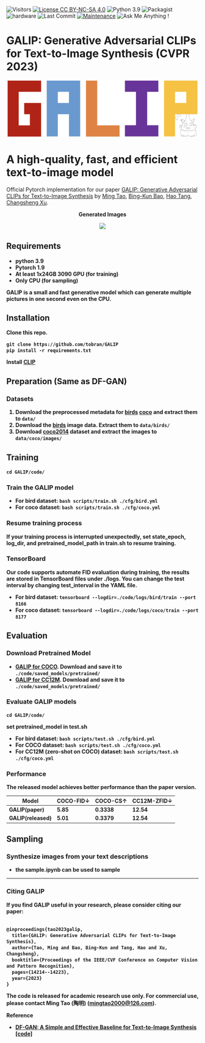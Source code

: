 ![Visitors](https://visitor-badge.glitch.me/badge?page_id=tobran/GALIP) 
[![License CC BY-NC-SA 4.0](https://img.shields.io/badge/license-CC4.0-blue.svg)](https://github.com/tobran/GALIP/blob/master/LICENSE.md)
![Python 3.9](https://img.shields.io/badge/python-3.9-green.svg)
![Packagist](https://img.shields.io/badge/Pytorch-1.9.0-red.svg)
![hardware](https://img.shields.io/badge/GPU-CPU-1abc9c.svg)
![Last Commit](https://img.shields.io/github/last-commit/tobran/GALIP)
[![Maintenance](https://img.shields.io/badge/Maintained%3F-yes-blue.svg)]((https://github.com/tobran/GALIP/graphs/commit-activity))
![Ask Me Anything !](https://img.shields.io/badge/Ask%20me-anything-1a009c.svg)

# GALIP: Generative Adversarial CLIPs for Text-to-Image Synthesis (CVPR 2023)

<p align="center">
    <img src="logo.jpeg" width="500px"/>
</p>

# A high-quality, fast, and efficient text-to-image model

Official Pytorch implementation for our paper [GALIP: Generative Adversarial CLIPs for Text-to-Image Synthesis](https://arxiv.org/abs/2301.12959) by [Ming Tao](https://scholar.google.com/citations?user=5GlOlNUAAAAJ), [Bing-Kun Bao](https://scholar.google.com/citations?user=lDppvmoAAAAJ&hl=en), [Hao Tang](https://scholar.google.com/citations?user=9zJkeEMAAAAJ&hl=en), [Changsheng Xu](https://scholar.google.com/citations?user=hI9NRDkAAAAJ). 

<p align="center">
<b>Generated Images
</p>
<p align="center">
    <img src="results.jpg"/>
</p>


## Requirements
- python 3.9
- Pytorch 1.9
- At least 1x24GB 3090 GPU (for training)
- Only CPU (for sampling) 

GALIP is a small and fast generative model which can generate multiple pictures in one second even on the CPU.
## Installation

Clone this repo.
```
git clone https://github.com/tobran/GALIP
pip install -r requirements.txt
```
Install [CLIP](https://github.com/openai/CLIP)

## Preparation (Same as DF-GAN)
### Datasets
1. Download the preprocessed metadata for [birds](https://drive.google.com/file/d/1I6ybkR7L64K8hZOraEZDuHh0cCJw5OUj/view?usp=sharing) [coco](https://drive.google.com/file/d/15Fw-gErCEArOFykW3YTnLKpRcPgI_3AB/view?usp=sharing) and extract them to `data/`
2. Download the [birds](http://www.vision.caltech.edu/visipedia/CUB-200-2011.html) image data. Extract them to `data/birds/`
3. Download [coco2014](http://cocodataset.org/#download) dataset and extract the images to `data/coco/images/`

## Training
  ```
  cd GALIP/code/
  ```
### Train the GALIP model
  - For bird dataset: `bash scripts/train.sh ./cfg/bird.yml`
  - For coco dataset: `bash scripts/train.sh ./cfg/coco.yml`
### Resume training process
If your training process is interrupted unexpectedly, set **state_epoch**, **log_dir**, and **pretrained_model_path** in train.sh to resume training.

### TensorBoard
Our code supports automate FID evaluation during training, the results are stored in TensorBoard files under ./logs. You can change the test interval by changing **test_interval** in the YAML file.

  - For bird dataset: `tensorboard --logdir=./code/logs/bird/train --port 8166`
  - For coco dataset: `tensorboard --logdir=./code/logs/coco/train --port 8177`


## Evaluation

### Download Pretrained Model
- [GALIP for COCO](https://drive.google.com/file/d/1gbfwDeD7ftZmdOFxfffCjKCyYfF4ptdl/view?usp=sharing). Download and save it to `./code/saved_models/pretrained/`
- [GALIP for CC12M](https://drive.google.com/file/d/1VnONvNRjuyHTzuLKBbozZ38-WIt7XZMC/view?usp=sharing). Download and save it to `./code/saved_models/pretrained/`

### Evaluate GALIP models

  ```
  cd GALIP/code/
  ```
set **pretrained_model** in test.sh
- For bird dataset: `bash scripts/test.sh ./cfg/bird.yml`
- For COCO dataset: `bash scripts/test.sh ./cfg/coco.yml`
- For CC12M (zero-shot on COCO) dataset: `bash scripts/test.sh ./cfg/coco.yml`

### Performance
The released model achieves better performance than the paper version.


| Model            | COCO-FID↓ | COCO-CS↑   | CC12M-ZFID↓ |
| ---              | ---       | ---        | ---       |
| GALIP(paper)     | 5.85      | 0.3338     | 12.54      |
| GALIP(released)  | **5.01**  | **0.3379** | **12.54**  |


## Sampling
  
### Synthesize images from your text descriptions
  - the sample.ipynb can be used to sample

---
### Citing GALIP

If you find GALIP useful in your research, please consider citing our paper:
```

@inproceedings{tao2023galip,
  title={GALIP: Generative Adversarial CLIPs for Text-to-Image Synthesis},
  author={Tao, Ming and Bao, Bing-Kun and Tang, Hao and Xu, Changsheng},
  booktitle={Proceedings of the IEEE/CVF Conference on Computer Vision and Pattern Recognition},
  pages={14214--14223},
  year={2023}
}

```
The code is released for academic research use only. For commercial use, please contact Ming Tao (陶明) (mingtao2000@126.com).


**Reference**
- [DF-GAN: A Simple and Effective Baseline for Text-to-Image Synthesis](https://arxiv.org/abs/2008.05865) [[code]](https://github.com/tobran/DF-GAN)
